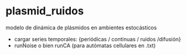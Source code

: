 # plasmid_ruidos
modelo de dinámica de plásmidos en ambientes estocásticos
- cargar series temporales: {periódicas / continuas / ruidos /difusión}
- runNoise o bien runCA (para autómatas cellulares en .txt)
